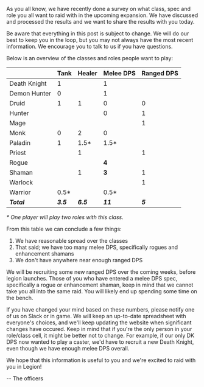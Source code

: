 As you all know, we have recently done a survey on what class, spec and role you all
want to raid with in the upcoming expansion. We have discussed and processed the
results and we want to share the results with you today.

Be aware that everything in this post is subject to change. We will do our best
to keep you in the loop, but you may not always have the most recent information.
We encourage you to talk to us if you have questions.

Below is an overview of the classes and roles people want to play:

|   | Tank | Healer | Melee DPS | Ranged DPS |
| ---- | ---- | --- | --- | --- |
| Death Knight | 1 |   | 1 |   | 
| Demon Hunter | 0 |   | 1 |   |
| Druid        | 1 | 1 | 0 | 0 |
| Hunter       |   |   | 0 | 1 |
| Mage         |   |   |   | 1 |
| Monk         | 0 | 2 | 0 |   |
| Paladin      | 1 | 1.5* | 1.5* |   |
| Priest       |   | 1 |   | 1 |
| Rogue        |   |   | **4** |   |
| Shaman       |   | 1 | **3** | 1 |
| Warlock      |   |   |   | 1 |
| Warrior      | 0.5* |   | 0.5* |   |
| **_Total_**    | **_3.5_** | **_6.5_** | **_11_** | **_5_** |

_* One player will play two roles with this class._

From this table we can conclude a few things:

1. We have reasonable spread over the classes
2. That said; we have too many melee DPS, specifically rogues and enhancement shamans
3. We don't have anywhere near enough ranged DPS

We will be recruiting some new ranged DPS over the coming weeks,
before legion launches. Those of you who have entered a melee DPS spec,
specifically a rogue or enhancement shaman, keep in mind that we cannot
take you all into the same raid. You will likely end up spending some time
on the bench.

If you have changed your mind based on these numbers, please notify one of us on
Slack or in game. We will keep an up-to-date spreadsheet with everyone's choices,
and we'll keep updating the website when significant changes have occured. Keep in
mind that if you're the only person in your role/class cell, it might be better
not to change. For example, if our only DK DPS now wanted to play a caster, we'd have to recruit a
new Death Knight, even though we have enough melee DPS overall.

We hope that this information is useful to you and we're excited to raid with you in Legion!

-- The officers